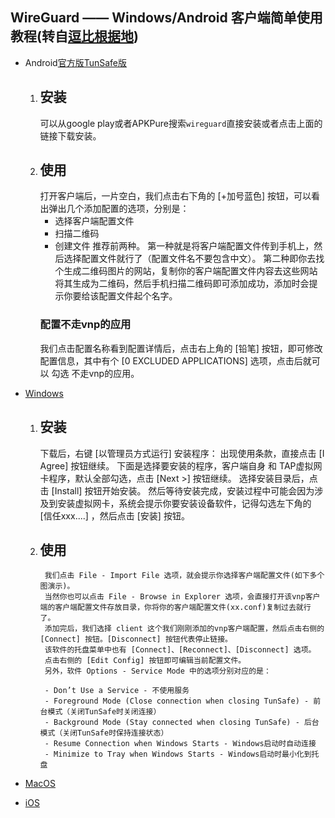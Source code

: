﻿## WireGuard —— Windows/Android 客户端简单使用教程(转自[逗比根据地](doub.life))

- Android[官方版](./WireGuard.apk)[TunSafe版](./TunSafe.apk)

	1. ## 安装
		可以从google play或者APKPure搜索`wireguard`直接安装或者点击上面的链接下载安装。
	2. ## 使用
		打开客户端后，一片空白，我们点击右下角的 [+加号蓝色] 按钮，可以看出弹出几个添加配置的选项，分别是：
		- 选择客户端配置文件
		- 扫描二维码
		- 创建文件
	推荐前两种。
	第一种就是将客户端配置文件传到手机上，然后选择配置文件就行了（配置文件名不要包含中文）。
	第二种即你去找个生成二维码图片的网站，复制你的客户端配置文件内容去这些网站将其生成为二维码，然后手机扫描二维码即可添加成功，添加时会提示你要给该配置文件起个名字。
		### 配置不走vnp的应用
		我们点击配置名称看到配置详情后，点击右上角的 [铅笔] 按钮，即可修改配置信息，其中有个 [0 EXCLUDED APPLICATIONS] 选项，点击后就可以 勾选 不走vnp的应用。

- [Windows](https://tunsafe.com/downloads/TunSafe-1.4.exe)
	1. ## 安装
		下载后，右键 [以管理员方式运行] 安装程序：
		出现使用条款，直接点击 [I Agree] 按钮继续。
		下面是选择要安装的程序，客户端自身 和 TAP虚拟网卡程序，默认全部勾选，点击 [Next >] 按钮继续。
		选择安装目录后，点击 [Install] 按钮开始安装。
		然后等待安装完成，安装过程中可能会因为涉及到安装虚拟网卡，系统会提示你要安装设备软件，记得勾选左下角的 [信任xxx....] ，然后点击 [安装] 按钮。
	2. ## 使用
			我们点击 File - Import File 选项，就会提示你选择客户端配置文件(如下多个图演示)。
			当然你也可以点击 File - Browse in Explorer 选项，会直接打开该vnp客户端的客户端配置文件存放目录，你将你的客户端配置文件(xx.conf)复制过去就行了。
			添加完后，我们选择 client 这个我们刚刚添加的vnp客户端配置，然后点击右侧的 [Connect] 按钮。[Disconnect] 按钮代表停止链接。
			该软件的托盘菜单中也有 [Connect]、[Reconnect]、[Disconnect] 选项。
			点击右侧的 [Edit Config] 按钮即可编辑当前配置文件。
			另外，软件 Options - Service Mode 中的选项分别对应的是：

			- Don’t Use a Service - 不使用服务
			- Foreground Mode (Close connection when closing TunSafe) - 前台模式（关闭TunSafe时关闭连接）
			- Background Mode (Stay connected when closing TunSafe) - 后台模式（关闭TunSafe时保持连接状态）
			- Resume Connection when Windows Starts - Windows启动时自动连接
			- Minimize to Tray when Windows Starts - Windows启动时最小化到托盘

- [MacOS](https://itunes.apple.com/us/app/wireguard/id1451685025?ls=1&mt=12)
- [iOS](https://itunes.apple.com/us/app/wireguard/id1441195209?ls=1&mt=8)

